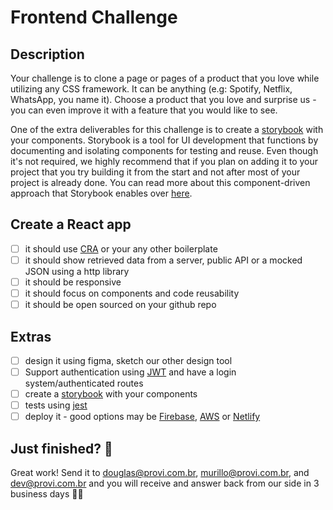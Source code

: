 # Frontend Challenge

## Description

Your challenge is to clone a page or pages of a product that you love while utilizing any CSS framework.
It can be anything (e.g: Spotify, Netflix, WhatsApp, you name it). Choose a product that you love and surprise us -
you can even improve it with a feature that you would like to see.

One of the extra deliverables for this challenge is to create a [storybook] with your components. Storybook is a tool for UI development that functions by documenting and isolating components for testing and reuse. Even though it's not required, we highly recommend that if you plan on adding it to your project that you try building it from the start and not after most of your project is already done. You can read more about this component-driven approach that Storybook enables over [here].

## Create a React app

- [ ] it should use [CRA] or your any other boilerplate
- [ ] it should show retrieved data from a server, public API or a mocked JSON using a http library
- [ ] it should be responsive
- [ ] it should focus on components and code reusability
- [ ] it should be open sourced on your github repo

## Extras

- [ ] design it using figma, sketch our other design tool
- [ ] Support authentication using [JWT] and have a login system/authenticated routes
- [ ] create a [storybook] with your components
- [ ] tests using [jest]
- [ ] deploy it - good options may be [Firebase], [AWS] or [Netlify]

## Just finished? 💯

Great work! Send it to [douglas@provi.com.br], [murillo@provi.com.br], and [dev@provi.com.br]
and you will receive and answer back from our side in 3 business days 🏃🏃

[storybook]: https://github.com/storybooks/storybook
[jest]: https://jestjs.io/
[firebase]: https://firebase.google.com/docs/hosting
[aws]: https://aws.amazon.com/
[netlify]: https://www.netlify.com/
[cra]: https://github.com/facebook/create-react-app
[jwt]: https://jwt.io/
[here]: https://www.componentdriven.org/
[murillo@provi.com.br]: mailto:murillo@provi.com.br
[douglas@provi.com.br]: mailto:douglas@provi.com.br
[dev@provi.com.br]: mailto:dev@provi.com.br
